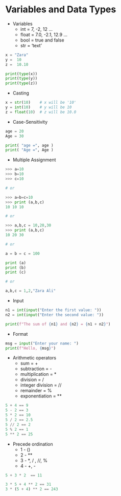 # Variables and Data Types

- Variables
    - int = 7, -2, 12 …
    - float = 7.0, -2.1, 12.9 …
    - bool = true and false
    - str = ‘text’
    

```python
x = "Zara"
y =  10
z =  10.10

print(type(x))
print(type(y))
print(type(z))
```

- Casting

```python
x = str(10)    # x will be '10'
y = int(10)    # y will be 10 
z = float(10)  # z will be 10.0
```

- Case-Sensitivity

```python
age = 20
Age = 30

print( "age =", age )
print( "Age =", Age )
```

- Multiple Assignment

```python
>>> a=10
>>> b=10
>>> c=10

# or

>>> a=b=c=10
>>> print (a,b,c)
10 10 10

# or

>>> a,b,c = 10,20,30
>>> print (a,b,c)
10 20 30

# or 

a = b = c = 100

print (a)
print (b)
print (c)

# or

a,b,c = 1,2,"Zara Ali"
```

- Input

```python
n1 = int(input("Enter the first value: "))
n2 = int(input("Enter the second value: "))

print(f"The sum of {n1} and {n2} = {n1 + n2}")
```

- Format

```python
msg = input("Enter your name: ")
print(f"Hello, {msg}")
```

- Arithmetic operators
    - sum = +
    - subtraction = -
    - multiplication = *
    - division = /
    - integer division = //
    - remainder = %
    - exponentiation = **
    

```python
5 + 4 == 9
5 - 2 == 3
5 * 2 == 10
5 / 2 == 2.5
5 // 2 == 2
5 % 2 == 1 
5 ** 2 == 25
```

- Precede ordination
    - 1 - ()
    - 2 - **
    - 3 - *, / , //, %
    - 4 - +, -

```python
5 + 3 * 2  == 11

3 * 5 + 4 ** 2 == 31
3 * (5 + 4) ** 2 == 243
```
